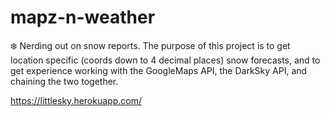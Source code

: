 # mapz-n-weather

❄️ Nerding out on snow reports. The purpose of this project is to get location specific (coords down to 4 decimal places) snow forecasts, and to get experience working with the GoogleMaps API, the DarkSky API, and chaining the two together.

https://littlesky.herokuapp.com/
